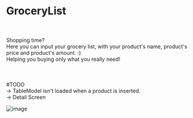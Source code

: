 # GroceryList

<br>
<br>Shopping time?
<br>Here you can input your grocery list, with your product's name, product's price and product's amount. :) 
<br>Helping you buying only what you really need!
<br>
<br>
<br>
<br>#TODO
<br>-> TableModel isn't loaded when a product is inserted.
<br>-> Detail Screen

![image](https://user-images.githubusercontent.com/81332287/201991483-aeb59c58-f4e8-48f7-be30-9916d29ca2cb.png)
